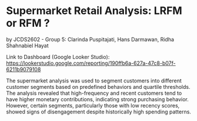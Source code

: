 # Supermarket Retail Analysis: LRFM or RFM ?
by JCDS2602 - Group 5: Clarinda Puspitajati, Hans Darmawan, Ridha Shahnabiel Hayat

Link to Dashboard (Google Looker Studio):
https://lookerstudio.google.com/reporting/190ffb6a-627a-47c8-b07f-6211b9079108

The supermarket analysis was used to segment customers into different customer segments based on predefined behaviors and quartile thresholds. The analysis revealed that high-frequency and recent customers tend to have higher monetary contributions, indicating strong purchasing behavior. However, certain segments, particularly those with low recency scores, showed signs of disengagement despite historically high spending patterns.